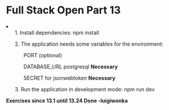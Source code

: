 <strong><h1>Full Stack Open Part 13</h1></strong>

<li>
<ul>1. Install dependencies: npm install</ul>
<ul>2. The application needs some variables for the environment: 
<ul>PORT <spam>(optional)</spam></ul>
<ul>DATABASE_URL postgresql <strong>Necessary</strong></ul>
<ul>SECRET for jsonwebtoken <strong>Necessary</strong></ul>
</ul>
<ul>3. Run the application in development mode: npm run dev</ul>
</li>

<strong>Exercises since 13.1 until 13.24 Done<strong>
<spam>-luigiwonka</spam>